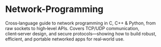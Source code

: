 # Network-Programming
Cross‑language guide to network programming in C, C++ &amp; Python, from raw sockets to high‑level APIs. Covers TCP/UDP communication, client‑server design, and secure protocols—showing how to build robust, efficient, and portable networked apps for real‑world use.
